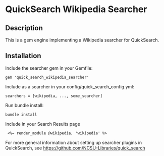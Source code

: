 # QuickSearch Wikipedia Searcher

## Description

This is a gem engine implementing a Wikipedia searcher for QuickSearch.

## Installation

Include the searcher gem  in your Gemfile:

    gem 'quick_search_wikipedia_searcher'

Include as a searcher in your config/quick_search_config.yml:

    searchers = [wikipedia, ..., some_searcher]
    
Run bundle install:

    bundle install
    
Include in your Search Results page

     <%= render_module @wikipedia, 'wikipedia' %>
     
For more general information about setting up searcher plugins in QuickSearch, see https://github.com/NCSU-Libraries/quick_search
